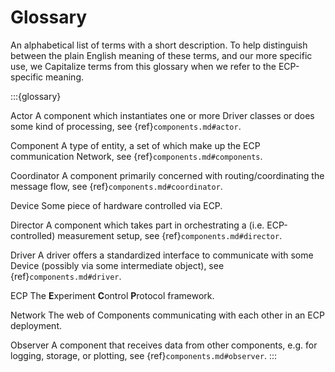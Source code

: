 # Glossary
An alphabetical list of terms with a short description.
To help distinguish between the plain English meaning of these terms, and our more specific use, we Capitalize terms from this glossary when we refer to the ECP-specific meaning.

:::{glossary}

Actor
    A component which instantiates one or more Driver classes or does some kind of processing, see {ref}`components.md#actor`.

Component
    A type of entity, a set of which make up the ECP communication Network, see {ref}`components.md#components`.

Coordinator
    A component primarily concerned with routing/coordinating the message flow, see {ref}`components.md#coordinator`.

Device
    Some piece of hardware controlled via ECP.

Director
    A component which takes part in orchestrating a (i.e. ECP-controlled) measurement setup, see {ref}`components.md#director`.

Driver
    A driver offers a standardized interface to communicate with some Device (possibly via some intermediate object), see {ref}`components.md#driver`. 

ECP
    The **E**xperiment **C**ontrol **P**rotocol framework.

Network
    The web of Components communicating with each other in an ECP deployment.

Observer
    A component that receives data from other components, e.g. for logging, storage, or plotting, see {ref}`components.md#observer`.
:::
